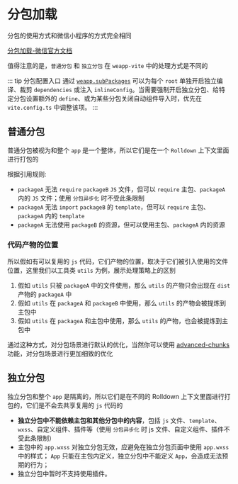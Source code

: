 # 分包加载

分包的使用方式和微信小程序的方式完全相同

[分包加载-微信官方文档](https://developers.weixin.qq.com/miniprogram/dev/framework/subpackages.html)

值得注意的是，`普通分包` 和 `独立分包` 在 `weapp-vite` 中的处理方式是不同的

::: tip 分包配置入口
通过 [`weapp.subPackages`](/config/subpackages-and-worker#weapp-subpackages) 可以为每个 `root` 单独开启独立编译、裁剪 `dependencies` 或注入 `inlineConfig`。当需要强制开启独立分包、给特定分包设置额外的 `define`、或为某些分包关闭自动组件导入时，优先在 `vite.config.ts` 中调整该项。
:::

## 普通分包

普通分包被视为和整个 `app` 是一个整体，所以它们是在一个 `Rolldown` 上下文里面进行打包的

根据引用规则:

- `packageA` 无法 `require` `packageB` `JS` 文件，但可以 `require` 主包、`packageA` 内的 `JS` 文件；使用 `分包异步化` 时不受此条限制
- `packageA` 无法 `import` `packageB` 的 `template`，但可以 `require` 主包、`packageA` 内的 `template`
- `packageA` 无法使用 `packageB` 的资源，但可以使用主包、`packageA` 内的资源

### 代码产物的位置

所以假如有可以复用的 `js` 代码，它们产物的位置，取决于它们被引入使用的文件位置，这里我们以工具类 `utils` 为例，展示处理策略上的区别

1. 假如 `utils` 只被 `packageA` 中的文件使用，那么 `utils` 的产物只会出现在 `dist` 产物的 `packageA` 中
2. 假如 `utils` 在 `packageA` 和 `packageB` 中使用，那么 `utils` 的产物会被提炼到主包中
3. 假如 `utils` 在 `packageA` 和主包中使用，那么 `utils` 的产物，也会被提炼到主包中

通过这种方式，对分包场景进行默认的优化，当然你可以使用 [advanced-chunks](https://rolldown.rs/guide/in-depth/advanced-chunks) 功能，对分包场景进行更加细致的优化

## 独立分包

独立分包和整个 `app` 是隔离的，所以它们是在不同的 Rolldown 上下文里面进行打包的，它们是不会去共享复用的 `js` 代码的

- **独立分包中不能依赖主包和其他分包中的内容**，包括 `js` 文件、`template`、`wxss`、自定义组件、插件等（使用 `分包异步化` 时 js 文件、自定义组件、插件不受此条限制）
- 主包中的 `app.wxss` 对独立分包无效，应避免在独立分包页面中使用 `app.wxss` 中的样式；
  `App` 只能在主包内定义，独立分包中不能定义 `App`，会造成无法预期的行为；
- 独立分包中暂时不支持使用插件。
